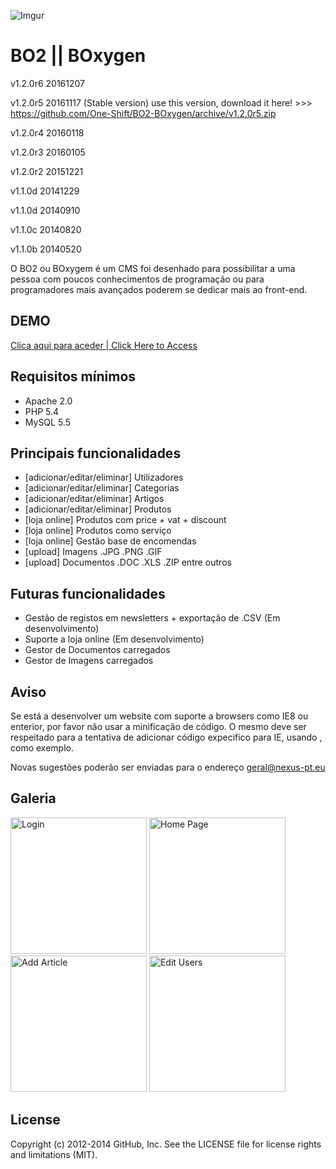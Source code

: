 ![Imgur](http://i.imgur.com/n9u1foQ.jpg)

BO2 || BOxygen
===
v1.2.0r6 20161207

v1.2.0r5 20161117 (Stable version) use this version, download it here! >>> https://github.com/One-Shift/BO2-BOxygen/archive/v1.2.0r5.zip

v1.2.0r4 20160118

v1.2.0r3 20160105

v1.2.0r2 20151221

v1.1.0d 20141229

v1.1.0d 20140910

v1.1.0c 20140820

v1.1.0b 20140520

O BO2 ou BOxygem é um CMS foi desenhado para possibilitar a uma pessoa com poucos conhecimentos de programação ou para programadores mais avançados poderem se dedicar mais ao front-end.

## DEMO

[Clica aqui para aceder | Click Here to Access](http://bo2.nexus-pt.eu)

## Requisitos mínimos

* Apache 2.0
* PHP 5.4
* MySQL 5.5

## Principais funcionalidades

* [adicionar/editar/eliminar] Utilizadores
* [adicionar/editar/eliminar] Categorias
* [adicionar/editar/eliminar] Artigos
* [adicionar/editar/eliminar] Produtos
* [loja online] Produtos com price + vat + discount
* [loja online] Produtos como serviço
* [loja online] Gestão base de encomendas
* [upload] Imagens .JPG .PNG .GIF
* [upload] Documentos .DOC .XLS .ZIP entre outros

## Futuras funcionalidades

* Gestão de registos em newsletters + exportação de .CSV (Em desenvolvimento)
* Suporte a loja online (Em desenvolvimento)
* Gestor de Documentos carregados
* Gestor de Imagens carregados

## Aviso
Se está a desenvolver um website com suporte a browsers como IE8 ou enterior, por favor não usar a minificação de código. O mesmo deve ser respeitado para a tentativa de adicionar código expecifico para IE, usando <!--[if (IE 8)]> <![endif]--> , como exemplo.


Novas sugestões poderão ser enviadas para o endereço [geral@nexus-pt.eu](mailto:geral@nexus-pt.eu)

## Galeria
<img src="http://i.imgur.com/1wefGGC.jpg" width="218px" alt="Login" title="Login" > <img src="http://i.imgur.com/Rr1lEgQ.jpg" width="218px" alt="Home Page" title="Home Page" > <img src="http://i.imgur.com/f3kP8h1.jpg" width="218px" alt="Add Article" title="Add Article" > <img src="http://i.imgur.com/oRNjvSK.jpg" width="218px" alt="Edit Users" title="Edit Users" >



## License

Copyright (c) 2012-2014 GitHub, Inc. See the LICENSE file for license rights and
limitations (MIT).

